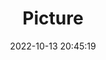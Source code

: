 ---
weight: 1
images:
- /images/edited/234.jpeg
title: Picture
date: 2022-10-13 20:45:19
tags: [luminarneo,work,ILCE-7M3,53.0,dog,chair,bench]
---